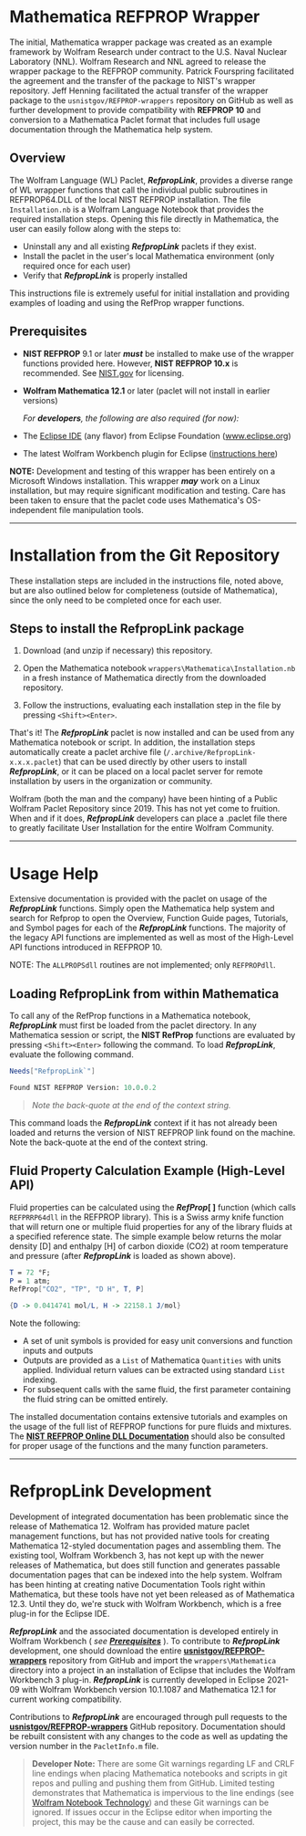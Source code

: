 # Mathematica REFPROP Wrapper

The initial, Mathematica wrapper package was created as an example framework by Wolfram Research under contract to the U.S. Naval Nuclear Laboratory (NNL).  Wolfram Research and NNL agreed to release the wrapper package to the REFPROP community.  Patrick Fourspring facilitated the agreement and the transfer of the package to NIST's wrapper repository. Jeff Henning facilitated the actual transfer of the wrapper package to the `usnistgov/REFPROP-wrappers` repository on GitHub as well as further development to provide compatibility with **REFPROP 10** and conversion to a Mathematica Paclet format that includes full usage documentation through the Mathematica help system.

## Overview

The Wolfram Language (WL) Paclet, **_RefpropLink_**, provides a diverse range of WL wrapper functions that call the individual public subroutines in REFPROP64.DLL of the local NIST REFPROP installation.  The file `Installation.nb` is a Wolfram Language Notebook that provides the required installation steps.  Opening this file directly in Mathematica, the user can easily follow along with the steps to:

   - Uninstall any and all existing **_RefpropLink_** paclets if they exist.
   - Install the paclet in the user's local Mathematica environment (only required once for each user)
   - Verify that **_RefpropLink_** is properly installed

This instructions file is extremely useful for initial installation and providing examples of loading and using the RefProp wrapper functions.

## Prerequisites

   - **NIST REFPROP** 9.1 or later **_must_** be installed to make use of the wrapper functions provided here.  However, **NIST REFPROP 10.x** is recommended.  See [NIST.gov](https://www.nist.gov/srd/refprop) for licensing.
   - **Wolfram Mathematica 12.1** or later (paclet will not install in earlier versions)

      *For **developers**, the following are also required (for now):*

   - The [Eclipse IDE](https://www.eclipse.org/eclipseide/) (any flavor) from Eclipse Foundation (www.eclipse.org)
   - The latest Wolfram Workbench plugin for Eclipse ([instructions here](https://support.wolfram.com/27221))

**NOTE:** Development and testing of this wrapper has been entirely on a Microsoft Windows installation.  This wrapper **_may_** work on a Linux installation, but may require significant modification and testing.  Care has been taken to ensure that the paclet code uses Mathematica's OS-independent file manipulation tools.

------

# Installation from the Git Repository

These installation steps are included in the instructions file, noted above, but are also outlined below for completeness (outside of Mathematica), since the only need to be completed once for each user.

## Steps to install the RefpropLink package

1. Download (and unzip if necessary) this repository. 
 
2. Open the Mathematica notebook `wrappers\Mathematica\Installation.nb` in a fresh instance of Mathematica directly from the downloaded repository.

3. Follow the instructions, evaluating each installation step in the file by pressing `<Shift><Enter>`. 
    
That's it! The **_RefpropLink_** paclet is now installed and can be used from any Mathematica notebook or script.  In addition, the installation steps automatically create a paclet archive file (`/.archive/RefpropLink-x.x.x.paclet`) that can be used directly by other users to install **_RefpropLink_**, or it can be placed on a local paclet server for remote installation by users in the organization or community.

Wolfram (both the man and the company) have been hinting of a Public Wolfram Paclet Repository since 2019.  This has not yet come to fruition.  When and if it does, **_RefpropLink_** developers can place a .paclet file there to greatly facilitate User Installation for the entire Wolfram Community.

------

# Usage Help

Extensive documentation is provided with the paclet on usage of the **_RefpropLink_** functions.  Simply open the Mathematica help system and search for Refprop to open the Overview, Function Guide pages, Tutorials, and Symbol pages for each of the **_RefpropLink_** functions.  The majority of the legacy API functions are implemented as well as most of the High-Level API functions introduced in REFPROP 10.

NOTE: The `ALLPROPSdll` routines are not implemented; only `REFPROPdll`.

## Loading RefpropLink from within Mathematica

To call any of the RefProp functions in a Mathematica notebook, **_RefpropLink_** must first be loaded from the paclet directory.  In any Mathematica session or script, the **NIST RefProp** functions are evaluated by pressing `<Shift><Enter>` following the command.  To load **_RefpropLink_**, evaluate the following command.
   ```Mathematica
   Needs["RefpropLink`"]

   Found NIST REFPROP Version: 10.0.0.2
   ```
> _Note the back-quote at the end of the context string._

This command loads the **_RefpropLink_** context if it has not already been loaded and returns the version of NIST REFPROP link found on the machine. Note the back-quote at the end of the context string.

## Fluid Property Calculation Example (High-Level API)

Fluid properties can be calculated using the **_RefProp_[ ]** function (which calls `REFPRRP64dll` in the REFPROP library).  This is a Swiss army knife function that will return one or multiple fluid properties for any of the library fluids at a specified reference state.  The simple example below returns the molar density [D] and enthalpy [H] of carbon dioxide (CO2) at room temperature and pressure (after **_RefpropLink_** is loaded as shown above).

   ```Mathematica
   T = 72 °F;
   P = 1 atm;
   RefProp["CO2", "TP", "D H", T, P]

   {D -> 0.0414741 mol/L, H -> 22158.1 J/mol}
   ```
Note the following:
   - A set of unit symbols is provided for easy unit conversions and function inputs and outputs
   - Outputs are provided as a `List` of Mathematica `Quantities` with units applied.  Individual return values can be extracted using standard `List` indexing.
   - For subsequent calls with the same fluid, the first parameter containing the fluid string can be omitted entirely.

The installed documentation contains extensive tutorials and examples on the usage of the full list of REFPROP functions for pure fluids and mixtures.  The [**NIST REFPROP Online DLL Documentation**](https://refprop-docs.readthedocs.io/en/latest/DLL/index.html) should also be consulted for proper usage of the functions and the many function parameters.


------

# RefpropLink Development

Development of integrated documentation has been problematic since the release of Mathematica 12.  Wolfram has provided mature paclet management functions, but has not provided native tools for creating Mathematica 12-styled documentation pages and assembling them.  The existing tool, Wolfram Workbench 3, has not kept up with the newer releases of Mathematica, but does still function and generates passable documentation pages that can be indexed into the help system.  Wolfram has been hinting at creating native Documentation Tools right within Mathematica, but these tools have not yet been released as of Mathematica 12.3.  Until they do, we're stuck with Wolfram Workbench, which is a free plug-in for the Eclipse IDE.

**_RefpropLink_** and the associated documentation is developed entirely in Wolfram Workbench ( _see [**Prerequisites**](#prerequisites)_ ).  To contribute to **_RefpropLink_** development, one should download the entire [**usnistgov/REFPROP-wrappers**](https://github.com/usnistgov/REFPROP-wrappers) repository from GitHub and import the `wrappers\Mathematica` directory into a project in an installation of Eclipse that includes the Wolfram Workbench 3 plug-in.  **_RefpropLink_** is currently developed in Eclipse 2021-09 with Wolfram Workbench version 10.1.1087 and Mathematica 12.1 for current working compatibility.

Contributions to **_RefpropLink_** are encouraged through pull requests to the [**usnistgov/REFPROP-wrappers**](https://github.com/usnistgov/REFPROP-wrappers) GitHub repository.  Documentation should be rebuilt consistent with any changes to the code as well as updating the version number in the `PacletInfo.m` file.

> **Developer Note:** There are some Git warnings regarding LF and CRLF line endings when placing Mathematica notebooks and scripts in git repos and pulling and pushing them from GitHub.  Limited testing demonstrates that Mathematica is impervious to the line endings (see [Wolfram Notebook Technology](https://www.wolfram.com/technologies/nb/)) and these Git warnings can be ignored.  If issues occur in the Eclipse editor when importing the project, this may be the cause and can easily be corrected. 